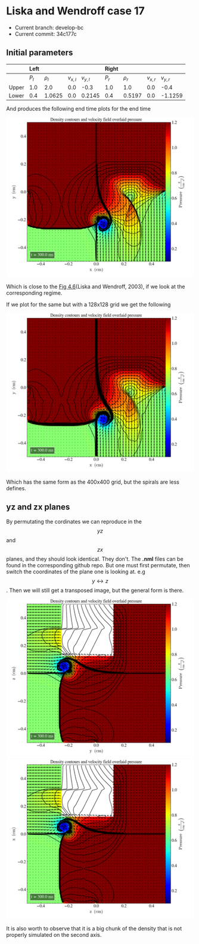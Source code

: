 <script type="text/javascript"
  src="https://cdnjs.cloudflare.com/ajax/libs/mathjax/2.7.0/MathJax.js?config=TeX-AMS_CHTML">
</script>
<script type="text/x-mathjax-config">
  MathJax.Hub.Config({
    tex2jax: {
      inlineMath: [['$','$'], ['\\(','\\)']],
      processEscapes: true},
      jax: ["input/TeX","input/MathML","input/AsciiMath","output/CommonHTML"],
      extensions: ["tex2jax.js","mml2jax.js","asciimath2jax.js","MathMenu.js","MathZoom.js","AssistiveMML.js", "[Contrib]/a11y/accessibility-menu.js"],
      TeX: {
      extensions: ["AMSmath.js","AMSsymbols.js","noErrors.js","noUndefined.js"],
      equationNumbers: {
      autoNumber: "AMS"
      }
    }
  });
</script>

# Liska and Wendroff case 17

* Current branch: develop-bc
* Current commit: 34c177c

## Initial parameters
|       	| Left  	|          	|           	|           	| Right 	|          	|           	|           	|
|-------	|-------	|----------	|-----------	|-----------	|-------	|----------	|-----------	|-----------	|
|       	| $P_l$ 	| $\rho_l$ 	| $v_{x,l}$ 	| $v_{y,l}$ 	| $P_r$ 	| $\rho_r$ 	| $v_{x,r}$ 	| $v_{y,r}$ 	|
| Upper 	| 1.0   	| 2.0      	| 0.0    	| -0.3       	| 1.0   	| 1.0   	| 0.0       	| -0.4       	|
| Lower 	| 0.4   	| 1.0625      	| 0.0       	| 0.2145       	| 0.4   	| 0.5197      	| 0.0       	| -1.1259    	|


 And produces the following end time plots for the end time


 ![img](images/2D/case17/pressure_lw_case17_xy_3.png)


Which is close to the [Fig 4.6](https://rsaa.anu.edu.au/files/liska_wendroff_2003.pdf)(Liska and Wendroff, 2003), if we look at the corresponding regime.

If we plot for the same but with a 128x128 grid we get the following


![img](images/2D/case17/pressure_og_lw_case17_xy_3.png)


Which has the same form as the 400x400 grid, but the spirals are less defines. 


## yz and zx planes

By permutating the cordinates we can reproduce in the $$yz$$ and $$zx$$ planes, and they should look identical. 
They don't. 
The **.nml** files can be found in the corresponding github repo. 
But one must first permutate, then switch the coordinates of the plane one is looking at. 
e.g $$y\leftrightarrow z$$. 
Then we will still get a transposed image, but the general form is there.


 ![img](images/2D/case17/pressure_lw_case17_yz_1.png)
 ![img](images/2D/case17/pressure_lw_case17_zx_2.png)


It is also worth to observe that it is a big chunk of the density that is not properly simulated on the second axis. 


